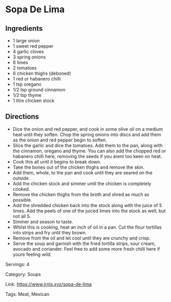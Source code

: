 # Sopa De Lima

## Ingredients

- 1 large onion
- 1 sweet red pepper
- 4 garlic cloves
- 3 spring onions
- 6 limes
- 2 tomatoes
- 6 chicken thighs (deboned)
- 1 red or habanero chilli
- 1 tsp oregano
- 1/2 tsp ground cinnamon
- 1/2 tsp thyme
- 1 litre chicken stock

## Directions

- Dice the onion and red pepper, and cook in some olive oil on a medium heat until they soften. Chop the spring onions into discs and add them as the onion and red pepper begin to soften.
- Slice the garlic and dice the tomatoes. Add them to the pan, along with the cinnamon, oregano and thyme. You can also add the chopped red or habanero chilli here, removing the seeds if you arent too keen on heat.
- Cook this all until it begins to break down.
- Take the bones out of the chicken thighs and remove the skin.
- Add them, whole, to the pan and cook until they are seared on the outside.
- Add the chicken stock and simmer until the chicken is completely cooked.
- Remove the chicken thighs from the broth and shred as much as possible.
- Add the shredded chicken back into the stock along with the juice of 5 limes. Add the peels of one of the juiced limes into the stock as well, but not all 5.
- Simmer and season to taste.
- Whilst this is cooking, heat an inch of oil in a pan. Cut the flour tortillas into strips and fry until they brown.
- Remove from the oil and let cool until they are crunchy and crisp.
- Serve the soup and garnish with the fried tortilla strips, sour cream, avocado and coriander. Feel free to add some more fresh chilli here if youre feeling wild.

Servings: 4

Category: Soups

Link: https://www.jrnls.xyz/sopa-de-lima

Tags: Meat, Mexican

